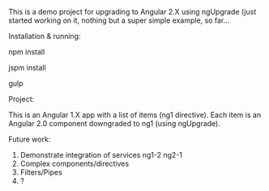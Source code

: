 This is a demo project for upgrading to Angular 2.X using ngUpgrade (just started working on it, nothing but a super simple example, so far...

Installation & running:

npm install

jspm install

gulp


Project:

This is an Angular 1.X app with a list of items (ng1 directive). Each item is an Angular 2.0 component downgraded to ng1 (using ngUpgrade).

Future work:

1. Demonstrate integration of services ng1-2 ng2-1
2. Complex components/directives
3. Filters/Pipes
4. ?
